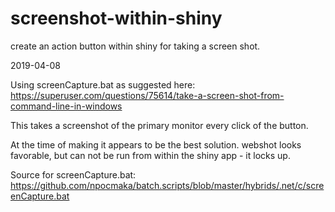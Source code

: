 # screenshot-within-shiny
create an action button within shiny for taking a screen shot.

2019-04-08

Using screenCapture.bat as suggested here:
https://superuser.com/questions/75614/take-a-screen-shot-from-command-line-in-windows

This takes a screenshot of the primary monitor every click of the button.

At the time of making it appears to be the best solution. webshot looks favorable, but can not be run from within the shiny app - it locks up.

Source for screenCapture.bat: https://github.com/npocmaka/batch.scripts/blob/master/hybrids/.net/c/screenCapture.bat


